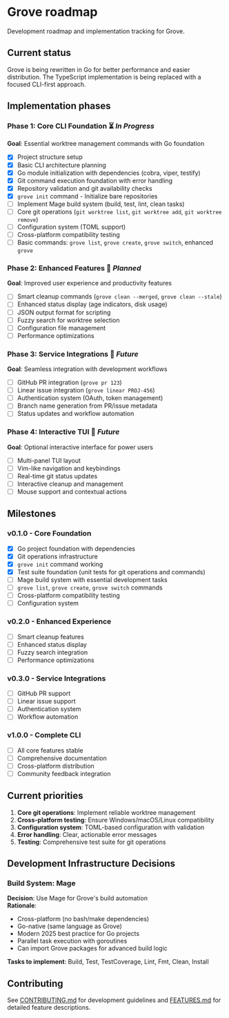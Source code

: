 # Grove roadmap

Development roadmap and implementation tracking for Grove.

## Current status

Grove is being rewritten in Go for better performance and easier distribution. The TypeScript implementation is being replaced with a focused CLI-first approach.

## Implementation phases

### Phase 1: Core CLI Foundation ⏳ *In Progress*

**Goal**: Essential worktree management commands with Go foundation

- [x] Project structure setup
- [x] Basic CLI architecture planning
- [x] Go module initialization with dependencies (cobra, viper, testify)
- [x] Git command execution foundation with error handling
- [x] Repository validation and git availability checks
- [x] `grove init` command - Initialize bare repositories
- [ ] Implement Mage build system (build, test, lint, clean tasks)
- [ ] Core git operations (`git worktree list`, `git worktree add`, `git worktree remove`)
- [ ] Configuration system (TOML support) 
- [ ] Cross-platform compatibility testing
- [ ] Basic commands: `grove list`, `grove create`, `grove switch`, enhanced `grove`

### Phase 2: Enhanced Features 📅 *Planned*

**Goal**: Improved user experience and productivity features

- [ ] Smart cleanup commands (`grove clean --merged`, `grove clean --stale`)
- [ ] Enhanced status display (age indicators, disk usage)
- [ ] JSON output format for scripting
- [ ] Fuzzy search for worktree selection
- [ ] Configuration file management
- [ ] Performance optimizations

### Phase 3: Service Integrations 🔮 *Future*

**Goal**: Seamless integration with development workflows

- [ ] GitHub PR integration (`grove pr 123`)
- [ ] Linear issue integration (`grove linear PROJ-456`)
- [ ] Authentication system (OAuth, token management)
- [ ] Branch name generation from PR/issue metadata
- [ ] Status updates and workflow automation

### Phase 4: Interactive TUI 🔮 *Future*

**Goal**: Optional interactive interface for power users

- [ ] Multi-panel TUI layout
- [ ] Vim-like navigation and keybindings
- [ ] Real-time git status updates
- [ ] Interactive cleanup and management
- [ ] Mouse support and contextual actions

## Milestones

### v0.1.0 - Core Foundation
- [x] Go project foundation with dependencies
- [x] Git operations infrastructure
- [x] `grove init` command working
- [x] Test suite foundation (unit tests for git operations and commands)
- [ ] Mage build system with essential development tasks
- [ ] `grove list`, `grove create`, `grove switch` commands
- [ ] Cross-platform compatibility testing
- [ ] Configuration system

### v0.2.0 - Enhanced Experience
- [ ] Smart cleanup features
- [ ] Enhanced status display
- [ ] Fuzzy search integration
- [ ] Performance optimizations

### v0.3.0 - Service Integrations
- [ ] GitHub PR support
- [ ] Linear issue support
- [ ] Authentication system
- [ ] Workflow automation

### v1.0.0 - Complete CLI
- [ ] All core features stable
- [ ] Comprehensive documentation
- [ ] Cross-platform distribution
- [ ] Community feedback integration

## Current priorities

1. **Core git operations**: Implement reliable worktree management
2. **Cross-platform testing**: Ensure Windows/macOS/Linux compatibility
3. **Configuration system**: TOML-based configuration with validation
4. **Error handling**: Clear, actionable error messages
5. **Testing**: Comprehensive test suite for git operations

## Development Infrastructure Decisions

### Build System: Mage
**Decision**: Use Mage for Grove's build automation  
**Rationale**: 
- Cross-platform (no bash/make dependencies)
- Go-native (same language as Grove)
- Modern 2025 best practice for Go projects
- Parallel task execution with goroutines
- Can import Grove packages for advanced build logic

**Tasks to implement**: Build, Test, TestCoverage, Lint, Fmt, Clean, Install

## Contributing

See [CONTRIBUTING.md](CONTRIBUTING.md) for development guidelines and [FEATURES.md](FEATURES.md) for detailed feature descriptions.
